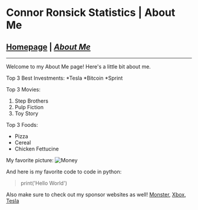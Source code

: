 # Connor Ronsick Statistics | About Me

## [Homepage](/README.md) | [_About Me_](/final.md)
***
Welcome to my About Me page! Here's a little bit about me.

Top 3 Best Investments:
*Tesla
*Bitcoin
*Sprint

Top 3 Movies:
1. Step Brothers
2. Pulp Fiction
3. Toy Story

Top 3 Foods:
* Pizza
* Cereal
* Chicken Fettucine

My favorite picture:
![Money](https://i.imgur.com/4AiXzf8.jpg)

And here is my favorite code to code in python:
>print('Hello World')

Also make sure to check out my sponsor websites as well!
[Monster](https://www.monsterenergy.com), [Xbox](www.xbox.com), [Tesla](www.tesla.com)

